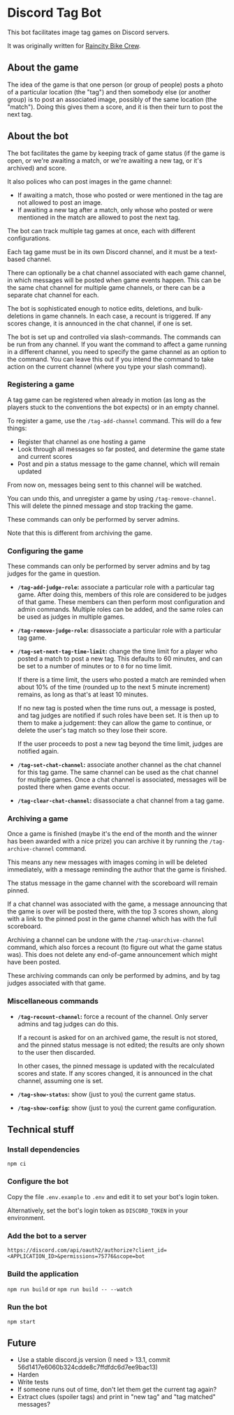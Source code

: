 Discord Tag Bot
===============

This bot facilitates image tag games on Discord servers.

It was originally written for [Raincity Bike Crew](https://www.raincitybikecrew.com/).

About the game
--------------

The idea of the game is that one person (or group of people) posts a photo of a particular location
(the "tag")
and then somebody else (or another group) is to post an associated image,
possibly of the same location (the "match").
Doing this gives them a score, and it is then their turn to post the next tag.

About the bot
-------------

The bot facilitates the game by keeping track of game status
(if the game is open,
or we're awaiting a match,
or we're awaiting a new tag,
or it's archived)
and score.

It also polices who can post images in the game channel:

- If awaiting a match,
  those who posted or were mentioned in the tag
  are not allowed to post an image.
- If awaiting a new tag after a match,
  only whose who posted or were mentioned in the match
  are allowed to post the next tag.

The bot can track multiple tag games at once,
each with different configurations.

Each tag game must be in its own Discord channel,
and it must be a text-based channel.

There can optionally be a chat channel associated with each game channel,
in which messages will be posted when game events happen.
This can be the same chat channel for multiple game channels,
or there can be a separate chat channel for each.

The bot is sophisticated enough to notice edits, deletions, and bulk-deletions in game channels.
In each case, a recount is triggered.
If any scores change, it is announced in the chat channel, if one is set.

The bot is set up and controlled via slash-commands.
The commands can be run from any channel.
If you want the command to affect a game running in a different channel,
you need to specify the game channel as an option to the command.
You can leave this out if you intend the command to take action on the current channel
(where you type your slash command).

### Registering a game

A tag game can be registered when already in motion
(as long as the players stuck to the conventions the bot expects)
or in an empty channel.

To register a game, use the `/tag-add-channel` command.
This will do a few things:

- Register that channel as one hosting a game
- Look through all messages so far posted,
  and determine the game state and current scores
- Post and pin a status message to the game channel,
  which will remain updated

From now on, messages being sent to this channel will be watched.

You can undo this, and unregister a game by using `/tag-remove-channel`.
This will delete the pinned message and stop tracking the game.

These commands can only be performed by server admins.

Note that this is different from archiving the game.

### Configuring the game

These commands can only be performed by server admins
and by tag judges for the game in question.

- **`/tag-add-judge-role`:** associate a particular role with a particular tag game.
  After doing this, members of this role are considered to be judges of that game.
  These members can then perform most configuration and admin commands.
  Multiple roles can be added,
  and the same roles can be used as judges in multiple games.

- **`/tag-remove-judge-role`:** disassociate a particular role with a particular tag game.

- **`/tag-set-next-tag-time-limit`:** change the time limit for a player who posted a match
  to post a new tag.
  This defaults to 60 minutes, and can be set to a number of minutes
  or to `0` for no time limit.

  If there is a time limit,
  the users who posted a match are reminded when about 10% of the time
  (rounded up to the next 5 minute increment) remains,
  as long as that's at least 10 minutes.

  If no new tag is posted when the time runs out,
  a message is posted,
  and tag judges are notified if such roles have been set.
  It is then up to them to make a judgement:
  they can allow the game to continue,
  or delete the user's tag match so they lose their score.

  If the user proceeds to post a new tag beyond the time limit,
  judges are notified again.

- **`/tag-set-chat-channel`:** associate another channel as the chat channel for this tag game.
  The same channel can be used as the chat channel for multiple games.
  Once a chat channel is associated, messages will be posted there when game events occur.

- **`/tag-clear-chat-channel`:** disassociate a chat channel from a tag game.

### Archiving a game

Once a game is finished
(maybe it's the end of the month and the winner has been awarded with a nice prize)
you can archive it by running the `/tag-archive-channel` command.

This means any new messages with images coming in will be deleted immediately,
with a message reminding the author that the game is finished.

The status message in the game channel with the scoreboard will remain pinned.

If a chat channel was associated with the game,
a message announcing that the game is over will be posted there,
with the top 3 scores shown,
along with a link to the pinned post in the game channel
which has with the full scoreboard.

Archiving a channel can be undone with the `/tag-unarchive-channel` command,
which also forces a recount
(to figure out what the game status was).
This does not delete any end-of-game announcement which might have been posted.

These archiving commands can only be performed by admins,
and by tag judges associated with that game.

### Miscellaneous commands

- **`/tag-recount-channel`:** force a recount of the channel.
  Only server admins and tag judges can do this.

  If a recount is asked for on an archived game, the result is not stored,
  and the pinned status message is not edited;
  the results are only shown to the user then discarded.

  In other cases, the pinned message is updated with the recalculated scores and state.
  If any scores changed, it is announced in the chat channel, assuming one is set.

- **`/tag-show-status`:** show (just to you) the current game status.

- **`/tag-show-config`:** show (just to you) the current game configuration.

Technical stuff
---------------

### Install dependencies

`npm ci`

### Configure the bot

Copy the file `.env.example` to `.env`
and edit it to set your bot's login token.

Alternatively, set the bot's login token as `DISCORD_TOKEN` in your environment.

### Add the bot to a server

`https://discord.com/api/oauth2/authorize?client_id=<APPLICATION_ID>&permissions=75776&scope=bot`

### Build the application

`npm run build` or `npm run build -- --watch`

### Run the bot

`npm start`

Future
------

- Use a stable discord.js version (I need > 13.1, commit 56d1417e6060b324cdde8c7ffdfdc6d7ee9bac13)
- Harden
- Write tests
- If someone runs out of time, don't let them get the current tag again?
- Extract clues (spoiler tags) and print in "new tag" and "tag matched" messages?
